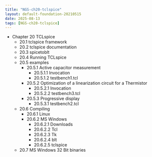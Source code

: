 ```yaml
---
title: "NGS-ch20-tclspice"
layout: default-foundation-20210515
date: 2025-08-13
tags: [NGS-ch20-tclspice]
---
```


- Chapter 20 TCLspice  
  - 20.1 tclspice framework  
  - 20.2 tclspice documentation  
  - 20.3 spicetoblt  
  - 20.4 Running TCLspice  
  - 20.5 examples  
    - 20.5.1 Active capacitor measurement  
      - 20.5.1.1 Invocation  
      - 20.5.1.2 testbench1.tcl  
    - 20.5.2 Optimization of a linearization circuit for a Thermistor  
      - 20.5.2.1 Invocation  
      - 20.5.2.2 testbench3.tcl  
    - 20.5.3 Progressive display  
      - 20.5.3.1 testbench2.tcl  
  - 20.6 Compiling  
    - 20.6.1 Linux  
    - 20.6.2 MS Windows  
      - 20.6.2.1 Downloads  
      - 20.6.2.2 Tcl  
      - 20.6.2.3 Tk  
      - 20.6.2.4 blt  
      - 20.6.2.5 tclspice  
  - 20.7 MS Windows 32 Bit binaries
